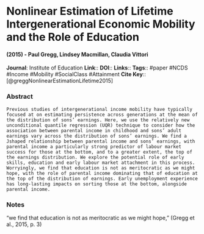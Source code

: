 # Nonlinear Estimation of Lifetime Intergenerational Economic Mobility and the Role of Education
#### (2015) - Paul Gregg, Lindsey Macmillan, Claudia Vittori
**Journal**: Institute of Education
**Link**:: 
**DOI**:: 
**Links**:: 
**Tags**:: #paper #NCDS #Income #Mobility #SocialClass #Attainment 
**Cite Key**:: [@greggNonlinearEstimationLifetime2015]

### Abstract

```
Previous studies of intergenerational income mobility have typically focused at on estimating persistence across generations at the mean of the distribution of sons’ earnings. Here, we use the relatively new unconditional quantile regression (UQR) technique to consider how the association between parental income in childhood and sons’ adult earnings vary across the distribution of sons’ earnings. We find a Jshaped relationship between parental income and sons’ earnings, with parental income a particularly strong predictor of labour market success for those at the bottom, and to a greater extent, the top of the earnings distribution. We explore the potential role of early skills, education and early labour market attachment in this process. Worryingly, we find that education is not as meritocratic as we might hope, with the role of parental income dominating that of education at the top of the distribution of earnings. Early unemployment experience has long-lasting impacts on sorting those at the bottom, alongside parental income.
```

### Notes

“we find that education is not as meritocratic as we might hope,” (Gregg et al., 2015, p. 3)
